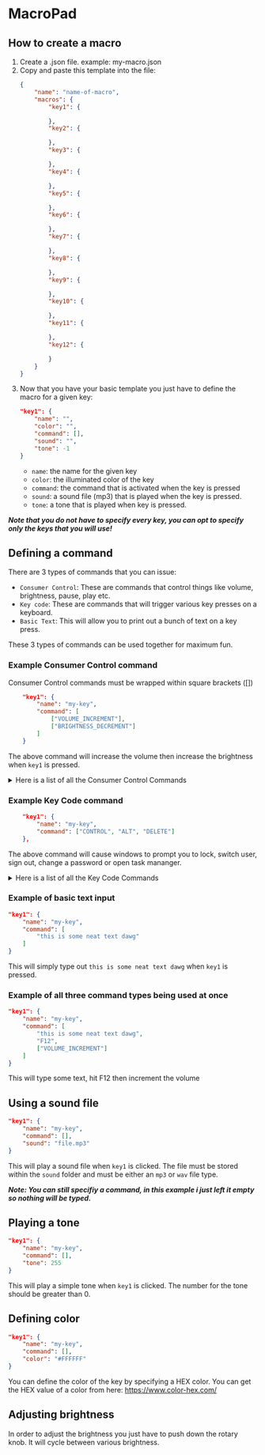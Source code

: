 # MacroPad

## How to create a macro

1. Create a .json file. example: my-macro.json
2. Copy and paste this template into the file: 
    ```json
    {
        "name": "name-of-macro",
        "macros": {
            "key1": {

            },
            "key2": {

            },
            "key3": {

            },
            "key4": {

            },
            "key5": {

            },
            "key6": {

            },
            "key7": {

            },
            "key8": {

            },
            "key9": {

            },
            "key10": {

            },
            "key11": {

            },
            "key12": {

            }
        }
    }
    ```
3. Now that you have your basic template you just have to define the macro for a given key:
    ```json 
    "key1": {
        "name": "",
        "color": "",
        "command": [],
        "sound": "",
        "tone": -1
    }
    ```
    - `name`: the name for the given key
    - `color`: the illuminated color of the key
    - `command`: the command that is activated when the key is pressed
    - `sound`: a sound file (mp3) that is played when the key is pressed.
    - `tone`: a tone that is played when key is pressed.

***Note that you do not have to specify every key, you can opt to specify only the keys that you will use!***

## Defining a command

There are 3 types of commands that you can issue:

- `Consumer Control`: These are commands that control things like volume, brightness, pause, play etc.
- `Key code`: These are commands that will trigger various key presses on a keyboard. 
- `Basic Text`: This will allow you to print out a bunch of text on a key press.

These 3 types of commands can be used together for maximum fun.

### Example Consumer Control command

Consumer Control commands must be wrapped within square brackets ([])
```json
    "key1": {
        "name": "my-key",
        "command": [
            ["VOLUME_INCREMENT"], 
            ["BRIGHTNESS_DECREMENT"]
        ]
    }
```
The above command will increase the volume then increase the brightness when `key1` is pressed.


<details>
    <summary>Here is a list of all the Consumer Control Commands</summary>

    RECORD
    FAST_FORWARD
    REWIND
    SCAN_NEXT_TRACK
    SCAN_PREVIOUS_TRACK
    STOP
    EJECT
    PLAY_PAUSE
    MUTE
    VOLUME_DECREMENT
    VOLUME_INCREMENT
    BRIGHTNESS_DECREMENT
    BRIGHTNESS_INCREMENT
</details>


### Example Key Code command
```json
    "key1": {
        "name": "my-key",
        "command": ["CONTROL", "ALT", "DELETE"]
    },
```
The above command will cause windows to prompt you to lock, switch user, sign out, change a password or open task mananger.


<details>
    <summary>Here is a list of all the Key Code Commands</summary>
    

    A
    """``a`` and ``A``"""
    B
    """``b`` and ``B``"""
    C
    """``c`` and ``C``"""
    D
    """``d`` and ``D``"""
    E
    """``e`` and ``E``"""
    F
    """``f`` and ``F``"""
    G
    """``g`` and ``G``"""
    H
    """``h`` and ``H``"""
    I
    """``i`` and ``I``"""
    J
    """``j`` and ``J``"""
    K
    """``k`` and ``K``"""
    L
    """``l`` and ``L``"""
    M
    """``m`` and ``M``"""
    N
    """``n`` and ``N``"""
    O
    """``o`` and ``O``"""
    P
    """``p`` and ``P``"""
    Q
    """``q`` and ``Q``"""
    R
    """``r`` and ``R``"""
    S
    """``s`` and ``S``"""
    T
    """``t`` and ``T``"""
    U
    """``u`` and ``U``"""
    V
    """``v`` and ``V``"""
    W
    """``w`` and ``W``"""
    X
    """``x`` and ``X``"""
    Y
    """``y`` and ``Y``"""
    Z
    """``z`` and ``Z``"""

    ONE
    """``1`` and ``!``"""
    TWO
    """``2`` and ``@``"""
    THREE
    """``3`` and ``#``"""
    FOUR
    """``4`` and ``$``"""
    FIVE
    """``5`` and ``%``"""
    SIX
    """``6`` and ``^``"""
    SEVEN
    """``7`` and ``&``"""
    EIGHT
    """``8`` and ``*``"""
    NINE
    """``9`` and ``(``"""
    ZERO
    """``0`` and ``)``"""
    ENTER
    """Enter (Return)"""
    RETURNR
    """Alias for ``ENTER``"""
    ESCAPE
    """Escape"""
    BACKSPACE
    """Delete backward (Backspace)"""
    TAB
    """Tab and Backtab"""
    SPACEBAR
    """Spacebar"""
    SPACEEBAR
    """Alias for SPACEBAR"""
    MINUS
    """``-` and ``_``"""
    EQUALS
    """` ``+``"""
    LEFT_BRACKET
    """``[`` and ``{``"""
    RIGHT_BRACKET
    """``]`` and ``}``"""
    BACKSLASH
    r"""``\`` and ``|``"""
    POUND
    """``#`` and ``~`` (Non-US keyboard)"""
    SEMICOLON
    """``;`` and ``:``"""
    QUOTE
    """``'`` and ``"``"""
    GRAVE_ACCENT
    r""":literal:`\`` and ``~``"""
    COMMA
    """``,`` and ``<``"""
    PERIOD
    """``.`` and ``>``"""
    FORWARD_SLASH
    """``/`` and ``?``"""

    CAPS_LOCK
    """Caps Lock"""

    F1
    """Function key F1"""
    F2
    """Function key F2"""
    F3
    """Function key F3"""
    F4
    """Function key F4"""
    F5
    """Function key F5"""
    F6
    """Function key F6"""
    F7
    """Function key F7"""
    F8
    """Function key F8"""
    F9
    """Function key F9"""
    F10
    """Function key F10"""
    F11
    """Function key F11"""
    F12
    """Function key F12"""

    PRINT_SCREEN
    """Print Screen (SysRq)"""
    SCROLL_LOCK
    """Scroll Lock"""
    PAUSE
    """Pause (Break)"""

    INSERT
    """Insert"""
    HOME
    """Home (often moves to beginning of line)"""
    PAGE_UP
    """Go back one page"""
    DELETE
    """Delete forward"""
    END
    """End (often moves to end of line)"""
    PAGE_DOWN
    """Go forward one page"""

    RIGHT_ARROW
    """Move the cursor right"""
    LEFT_ARROW
    """Move the cursor left"""
    DOWN_ARROW
    """Move the cursor down"""
    UP_ARROW
    """Move the cursor up"""

    KEYPAD_NUMLOCK
    """Num Lock (Clear on Mac)"""
    KEYPAD_FORWARD_SLASH
    """Keypad ``/``"""
    KEYPAD_ASTERISK
    """Keypad ``*``"""
    KEYPAD_MINUS
    """Keyapd ``-``"""
    KEYPAD_PLUS
    """Keypad ``+``"""
    KEYPAD_ENTER
    """Keypad Enter"""
    KEYPAD_ONE
    """Keypad ``1`` and End"""
    KEYPAD_TWO
    """Keypad ``2`` and Down Arrow"""
    KEYPAD_THREE
    """Keypad ``3`` and PgDn"""
    KEYPAD_FOUR
    """Keypad ``4`` and Left Arrow"""
    KEYPAD_FIVE
    """Keypad ``5``"""
    KEYPAD_SIX
    """Keypad ``6`` and Right Arrow"""
    KEYPAD_SEVEN
    """Keypad ``7`` and Home"""
    KEYPAD_EIGHT
    """Keypad ``8`` and Up Arrow"""
    KEYPAD_NINE
    """Keypad ``9`` and PgUp"""
    KEYPAD_ZERO
    """Keypad ``0`` and Ins"""
    KEYPAD_PERIOD
    """Keypad ``.`` and Del"""
    KEYPAD_BACKSLASH
    """Keypad ``\\`` and ``|`` (Non-US)"""

    APPLICATION
    """Application: also known as the Menu key (Windows)"""
    POWER
    """Power (Mac)"""
    KEYPAD_EQUALS
    """Keypad `ac)"""
    F13
    """Function key F13 (Mac)"""
    F14
    """Function key F14 (Mac)"""
    F15
    """Function key F15 (Mac)"""
    F16
    """Function key F16 (Mac)"""
    F17
    """Function key F17 (Mac)"""
    F18
    """Function key F18 (Mac)"""
    F19
    """Function key F19 (Mac)"""

    F20
    """Function key F20"""
    F21
    """Function key F21"""
    F22
    """Function key F22"""
    F23
    """Function key F23"""
    F24
    """Function key F24"""

    LEFT_CONTROL
    """Control modifier left of the spacebar"""
    CONTROL_CONTROL
    """Alias for LEFT_CONTROL"""
    LEFT_SHIFT
    """Shift modifier left of the spacebar"""
    SHIFT_SHIFT
    """Alias for LEFT_SHIFT"""
    LEFT_ALT
    """Alt modifier left of the spacebar"""
    ALT_ALT
    """Alias for LEFT_ALT; Alt is also known as Option (Mac)"""
    OPTION"""Labeled as Option on some Mac keyboards"""
    LEFT_GUI
    """GUI modifier left of the spacebar"""
    GUI_GUI
    """Alias for LEFT_GUI; GUI is also known as the Windows key, Command (Mac), or Meta"""
    WINDOWS"""Labeled with a Windows logo on Windows keyboards"""
    COMMAND"""Labeled as Command on Mac keyboards, with a clover glyph"""
    RIGHT_CONTROL
    """Control modifier right of the spacebar"""
    RIGHT_SHIFT
    """Shift modifier right of the spacebar"""
    RIGHT_ALT
    """Alt modifier right of the spacebar"""
    RIGHT_GUI
    """GUI modifier right of the spacebar"""
</details>


### Example of basic text input

```json
"key1": {
    "name": "my-key",
    "command": [
        "this is some neat text dawg"
    ]
}
```
This will simply type out `this is some neat text dawg` when `key1` is pressed.

### Example of all three command types being used at once
```json
"key1": {
    "name": "my-key",
    "command": [
        "this is some neat text dawg",
        "F12",
        ["VOLUME_INCREMENT"]
    ]
}
```
This will type some text, hit F12 then increment the volume

## Using a sound file

```json
"key1": {
    "name": "my-key",
    "command": [],
    "sound": "file.mp3"
}
```

This will play a sound file when `key1` is clicked. The file must be stored within the `sound` folder and must be either an `mp3` or `wav` file type.

***Note: You can still specifiy a command, in this example i just left it empty so nothing will be typed.***

## Playing a tone

```json
"key1": {
    "name": "my-key",
    "command": [],
    "tone": 255
}
```

This will play a simple tone when `key1` is clicked. The number for the tone should be greater than 0.

## Defining color

```json
"key1": {
    "name": "my-key",
    "command": [],
    "color": "#FFFFFF"
}
```

You can define the color of the key by specifying a HEX color. You can get the HEX value of a color from here: https://www.color-hex.com/

## Adjusting brightness

In order to adjust the brightness you just have to push down the rotary knob. It will cycle between various brightness.

